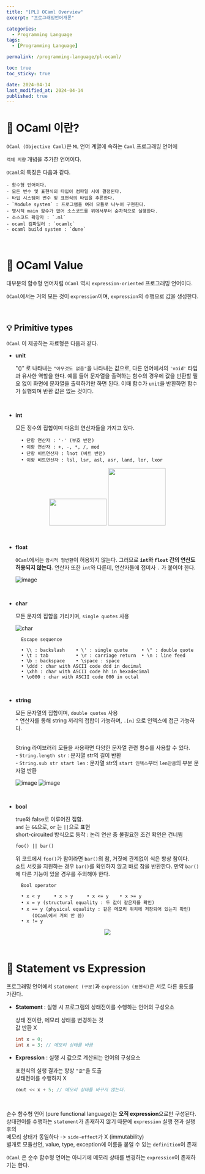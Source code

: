 ```yaml
---
title: "[PL] OCaml Overview"
excerpt: "프로그래밍언어개론"

categories:
  - Programming Language
tags:
  - [Programming Language]

permalink: /programming-language/pl-ocaml/

toc: true
toc_sticky: true

date: 2024-04-14
last_modified_at: 2024-04-14
published: true
---
```


# 👑 OCaml 이란?

`OCaml (Objective Caml)`은 `ML` 언어 계열에 속하는 `Caml` 프로그래밍 언어에 <br>

`객체 지향` 개념을 추가한 언어이다. <br>

`OCaml`의 특징은 다음과 같다. <br>

    - 함수형 언어이다.
    - 모든 변수 및 표현식의 타입이 컴파일 시에 결정된다.
    - 타입 시스템이 변수 및 표현식의 타입을 추론한다.
    - `Module system` : 프로그램을 여러 모듈로 나누어 구현한다.
    - 명시적 main 함수가 없어 소스코드를 위에서부터 순차적으로 실행한다.
    - 소스코드 확장자 : `.ml`
    - ocaml 컴파일러 : `ocamlc`
    - ocaml build system : `dune`

<br>

# 👑 OCaml Value

대부분의 함수형 언어처럼 `OCaml` 역시 `expression-oriented` 프로그래밍 언어이다. <br>

`OCaml`에서는 거의 모든 것이 `expression`이며, `expression`의 수행으로 값을 생성한다.

<br>

## 💡 Primitive types

`OCaml` 이 제공하는 자료형은 다음과 같다.

- **unit** <br>

    "()" 로 나타내는 `"아무것도 없음"`을 나타내는 값으로, 다른 언어에서의 `'void'` 타입과 유사한 역할을 한다.
    예를 들어 문자열을 출력하는 함수의 경우에 값을 반환할 필요 없이 화면에 문자열을 출력하기만 하면 된다.
    이때 함수가 `unit`을 반환하면 함수가 실행되며 반환 값은 없는 것이다.

<br>

- **int** <br>

    모든 정수의 집합이며 다음의 연산자들을 가지고 있다.

        • 단항 연산자 : '-' (부호 반전)
        • 이항 연산자 : +, -, *, /, mod
        • 단항 비트연산자 : lnot (비트 반전)
        • 이항 비트연산자 : lsl, lsr, asl, asr, land, lor, lxor

    <p align="center">
      <img src="https://github.com/jinwoojwa/jinwoo.github.io/assets/112393728/1b202edb-1758-4253-9fd2-2cf44c71278b" width="150" height="70">
      <img src="https://github.com/jinwoojwa/jinwoo.github.io/assets/112393728/4a81997d-2b7a-40b7-b6c4-feea59f1ee81" width="150" heigth="70">
    </p>

<br>

- **float** <br>

    `OCaml`에서는 `암시적 형변환`이 허용되지 않는다. 그러므로 **`int`와 `float` 간의 연산도 허용되지 않는다.**
    연산자 또한 `int`와 다른데, 연산자들에 접미사 `.` 가 붙어야 한다.

    ![image](https://github.com/jinwoojwa/jinwoo.github.io/assets/112393728/b925194a-0aa5-4116-bc81-bd160e1d4c6e)

<br>    

- **char** <br>

    모든 문자의 집합을 가리키며, `single quotes` 사용

    ![char](https://github.com/jinwoojwa/jinwoo.github.io/assets/112393728/60139180-6c90-4dc5-b67f-d89b93fd9529)

        Escape sequence

        • \\ : backslash    • \' : single quote     • \" : double quote
        • \t : tab          • \r : carriage return  • \n : line feed
        • \b : backspace    • \space : space
        • \ddd : char with ASCII code ddd in decimal
        • \xhh : char with ASCII code hh in hexadecimal
        • \o000 : char with ASCII code 000 in octal

<br>

- **string** <br>

    모든 문자열의 집합이며, `double quotes` 사용 <br>
    `^` 연산자를 통해 string 끼리의 접합이 가능하며, `.[n]` 으로 인덱스에 접근 가능하다. <br><br>

    String 라이브러리 모듈을 사용하면 다양한 문자열 관련 함수를 사용할 수 있다. <br>
        - `String.length str` : 문자열 str의 길이 반환 <br>
        - `String.sub str start len` : 문자열 str의 `start 인덱스`부터 `len만큼`의 부분 문자열 반환 <br>

    ![image](https://github.com/jinwoojwa/jinwoo.github.io/assets/112393728/9b6370a7-5674-4fae-bf9e-653d5dd75702)
    ![image](https://github.com/jinwoojwa/jinwoo.github.io/assets/112393728/447f5f21-913f-467b-9065-3483bc708431)

<br>

- **bool** <br>

    true와 false로 이루어진 집합. <br>
    `and` 는 `&&`으로, `or` 는 `||`으로 표현 <br>
    short-circuited 방식으로 동작 : 논리 연산 중 불필요한 조건 확인은 건너뜀

    ```ocaml
    foo() || bar()
    ```

    위 코드에서 `foo()`가 참이라면 `bar()`의 참, 거짓에 관계없이 식은 항상 참이다. <br>
    쇼트 서킷을 지원하는 경우 `bar()`를 확인하지 않고 바로 참을 반환한다. 만약 `bar()`에 다른 기능이 있을 경우를 주의해야 한다.

        Bool operator

        • x < y     • x > y     • x <= y    • x >= y
        • x = y (structural equality : 두 값이 같은지를 확인)
        • x == y (physical equality : 같은 메모리 위치에 저장되어 있는지 확인)
            (OCaml에서 거의 안 씀)
        • x != y

    <center><img src="https://github.com/jinwoojwa/jinwoo.github.io/assets/112393728/1c832e65-85d9-4bc8-a9fd-2bf8eb064f16"></center>


<br>        

# 👑 Statement vs Expression

프로그래밍 언어에서 `statement (구문)`과 `expression (표현식)`은 서로 다른 용도를 가진다. <br>

- **Statement** : 실행 시 프로그램의 상태전이를 수행하는 언어의 구성요소

    상태 전이란, 메모리 상태를 변경하는 것 <br>
    값 반환 X

    ```c++
    int x = 0;
    int x = 3; // 메모리 상태를 바꿈
    ```

- **Expression** : 실행 시 값으로 계산되는 언어의 구성요소

    표현식의 실행 결과는 항상 `"값"`을 도출 <br>
    상태전이를 수행하지 X

    ```c++
    cout << x + 5; // 메모리 상태를 바꾸지 않는다.
    ```

<br>

순수 함수형 언어 (pure functional language)는 **오직 expression**으로만 구성된다. <br>
상태전이를 수행하는 `statement`가 존재하지 않기 때문에 `expression` 실행 전과 실행 후의 <br>
메모리 상태가 동일하다 -> `side-effect`가 X (immutability) <br>
별개로 모듈선언, value, type, exception에 이름을 붙일 수 있는 `definition`이 존재 <br>

`OCaml` 은 순수 함수형 언어는 아니기에 메모리 상태를 변경하는 `expression`이 존재하기는 한다. <br>








